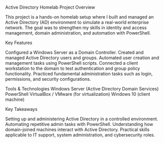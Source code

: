 Active Directory Homelab Project
Overview

This project is a hands-on homelab setup where I built and managed an Active Directory (AD) environment to simulate a real-world enterprise network. The goal was to strengthen my skills in identity and access management, domain administration, and automation with PowerShell.

Key Features

Configured a Windows Server as a Domain Controller.
Created and managed Active Directory users and groups.
Automated user creation and management tasks using PowerShell scripts.
Connected a client workstation to the domain to test authentication and group policy functionality.
Practiced fundamental administration tasks such as login, permissions, and security configurations.

Tools & Technologies
Windows Server (Active Directory Domain Services)
PowerShell
VirtualBox / VMware (for virtualization)
Windows 10 (client machine)

Key Takeaways

Setting up and administering Active Directory in a controlled environment.
Automating repetitive admin tasks with PowerShell.
Understanding how domain-joined machines interact with Active Directory.
Practical skills applicable to IT support, system administration, and cybersecurity roles.

